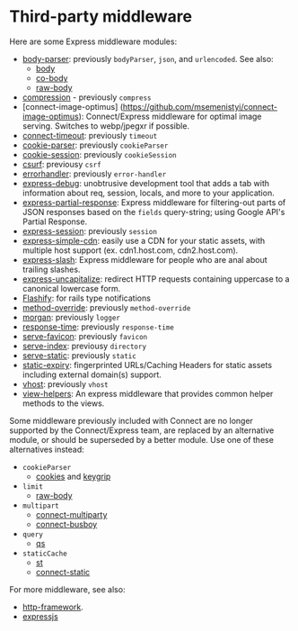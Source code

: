 # Third-party middleware

Here are some Express middleware modules:

  - [body-parser](https://github.com/expressjs/body-parser): previously `bodyParser`, `json`, and `urlencoded`. 
  See also:
    - [body](https://github.com/raynos/body)
    - [co-body](https://github.com/visionmedia/co-body)
    - [raw-body](https://github.com/stream-utils/raw-body)
  - [compression](https://github.com/expressjs/compression) - previously `compress`
  - [connect-image-optimus] (https://github.com/msemenistyi/connect-image-optimus):  Connect/Express middleware for optimal image serving. Switches to webp/jpegxr if possible.
  - [connect-timeout](https://github.com/expressjs/timeout): previously `timeout`
  - [cookie-parser](https://github.com/expressjs/cookie-parser): previously `cookieParser`
  - [cookie-session](https://github.com/expressjs/cookie-session): previously `cookieSession`
  - [csurf](https://github.com/expressjs/csurf): previousy `csrf`
  - [errorhandler](https://github.com/expressjs/errorhandler): previously `error-handler`
  - [express-debug](https://github.com/devoidfury/express-debug):  unobtrusive development tool that adds a tab with information about req, session, locals, and more to your application.
  - [express-partial-response](https://github.com/nemtsov/express-partial-response):  Express middleware for filtering-out parts of JSON responses based on the `fields` query-string; using Google API's Partial Response.
  - [express-session](https://github.com/expressjs/session): previously `session`
  - [express-simple-cdn](https://github.com/jamiesteven/express-simple-cdn):  easily use a CDN for your static assets, with multiple host support (ex. cdn1.host.com, cdn2.host.com).
  - [express-slash](https://github.com/ericf/express-slash):  Express middleware for people who are anal about trailing slashes.
  - [express-uncapitalize](https://github.com/jamiesteven/express-uncapitalize):  redirect HTTP requests containing uppercase to a canonical lowercase form.
  - [Flashify](https://github.com/tehlulz/flashify):  for rails type notifications
  - [method-override](https://github.com/expressjs/method-override): previously `method-override`
  - [morgan](https://github.com/expressjs/morgan): previously `logger`
  - [response-time](https://github.com/expressjs/response-time): previously `response-time`
  - [serve-favicon](https://github.com/expressjs/serve-favicon): previously `favicon`
  - [serve-index](https://github.com/expressjs/serve-index): previousy `directory`
  - [serve-static](https://github.com/expressjs/serve-static): previously `static`
  - [static-expiry](https://github.com/paulwalker/connect-static-expiry):  fingerprinted URLs/Caching Headers for static assets including external domain(s) support.
  - [vhost](https://github.com/expressjs/vhost): previously `vhost`
  - [view-helpers](https://github.com/madhums/node-view-helpers):  An express middleware that provides common helper methods to the views.

Some middleware previously included with Connect are no longer supported by the Connect/Express team,
are replaced by an alternative module, or should be superseded by a better module. Use one of these alternatives instead:

  - `cookieParser`
    - [cookies](https://github.com/jed/cookies) and [keygrip](https://github.com/jed/keygrip)
  - `limit`
    - [raw-body](https://github.com/stream-utils/raw-body)
  - `multipart`
    - [connect-multiparty](https://github.com/superjoe30/connect-multiparty)
    - [connect-busboy](https://github.com/mscdex/connect-busboy)
  - `query`
    - [qs](https://github.com/visionmedia/node-querystring)
  - `staticCache`
    - [st](https://github.com/isaacs/st)
    - [connect-static](https://github.com/andrewrk/connect-static)

For more middleware, see also:
 - [http-framework](https://github.com/Raynos/http-framework/wiki/Modules).
 - [expressjs](https://github.com/expressjs)
